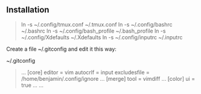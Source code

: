 Installation
------------

> ln -s ~/.config/tmux.conf ~/.tmux.conf
> ln -s ~/.config/bashrc ~/.bashrc
> ln -s ~/.config/bash_profile ~/.bash_profile
> ln -s ~/.config/Xdefaults ~/.Xdefaults
> ln -s ~/.config/inputrc ~/.inputrc

Create a file ~/.gitconfig and edit it this way:

~/.gitconfig
> ...
> [core]
> 	editor = vim
> 	autocrlf = input
> 	excludesfile = /home/benjamin/.config/ignore
>     ...
> [merge]
> 	tool = vimdiff
>     ...
> [color]
> 	ui = true
>     ...
> ...
